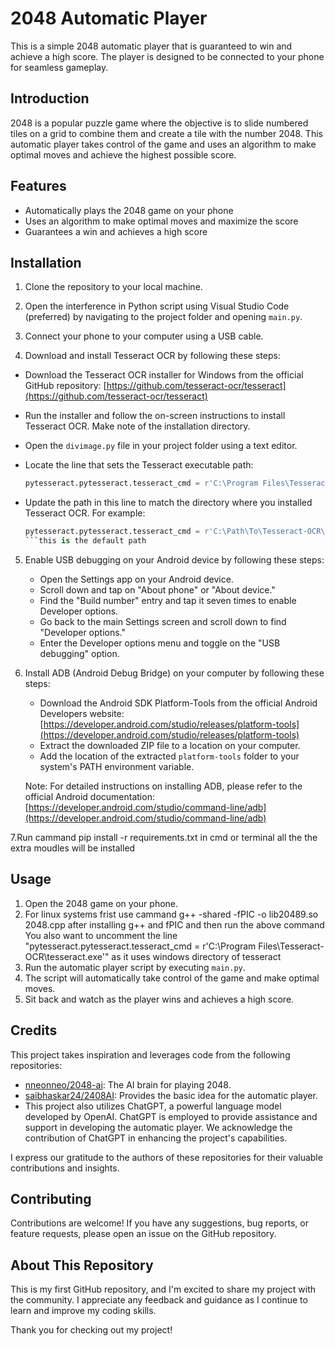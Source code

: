 # 2048 Automatic Player

This is a simple 2048 automatic player that is guaranteed to win and achieve a high score. The player is designed to be connected to your phone for seamless gameplay.

## Introduction

2048 is a popular puzzle game where the objective is to slide numbered tiles on a grid to combine them and create a tile with the number 2048. This automatic player takes control of the game and uses an algorithm to make optimal moves and achieve the highest possible score.

## Features

- Automatically plays the 2048 game on your phone
- Uses an algorithm to make optimal moves and maximize the score
- Guarantees a win and achieves a high score

## Installation

1. Clone the repository to your local machine.
2. Open the interference in Python script using Visual Studio Code (preferred) by navigating to the project folder and opening `main.py`.
3. Connect your phone to your computer using a USB cable.

4.  Download and install Tesseract OCR by following these steps:

- Download the Tesseract OCR installer for Windows from the official GitHub repository: [https://github.com/tesseract-ocr/tesseract](https://github.com/tesseract-ocr/tesseract)
- Run the installer and follow the on-screen instructions to install Tesseract OCR. Make note of the installation directory.
- Open the `divimage.py` file in your project folder using a text editor.
- Locate the line that sets the Tesseract executable path:

  ```python
  pytesseract.pytesseract.tesseract_cmd = r'C:\Program Files\Tesseract-OCR\tesseract.exe'
  ```

- Update the path in this line to match the directory where you installed Tesseract OCR. For example:

  ```python
  pytesseract.pytesseract.tesseract_cmd = r'C:\Path\To\Tesseract-OCR\tesseract.exe'
  ```this is the default path

5. Enable USB debugging on your Android device by following these steps:

   - Open the Settings app on your Android device.
   - Scroll down and tap on "About phone" or "About device."
   - Find the "Build number" entry and tap it seven times to enable Developer options.
   - Go back to the main Settings screen and scroll down to find "Developer options."
   - Enter the Developer options menu and toggle on the "USB debugging" option.

6. Install ADB (Android Debug Bridge) on your computer by following these steps:

   - Download the Android SDK Platform-Tools from the official Android Developers website: [https://developer.android.com/studio/releases/platform-tools](https://developer.android.com/studio/releases/platform-tools)
   - Extract the downloaded ZIP file to a location on your computer.
   - Add the location of the extracted `platform-tools` folder to your system's PATH environment variable.

   Note: For detailed instructions on installing ADB, please refer to the official Android documentation: [https://developer.android.com/studio/command-line/adb](https://developer.android.com/studio/command-line/adb)
   
7.Run  cammand pip install -r requirements.txt in cmd or terminal all the the extra moudles will be installed 

## Usage

1. Open the 2048 game on your phone.
2. For linux systems frist use cammand
   g++ -shared -fPIC -o lib20489.so 2048.cpp 
   after installing g++ and fPIC and then run the above command
   You also want to uncomment the line  "pytesseract.pytesseract.tesseract_cmd = r'C:\Program Files\Tesseract-OCR\tesseract.exe'" as it uses windows directory of      tesseract  
3. Run the automatic player script by executing `main.py`.
4. The script will automatically take control of the game and make optimal moves.
5. Sit back and watch as the player wins and achieves a high score.

   


## Credits

This project takes inspiration and leverages code from the following repositories:

- [nneonneo/2048-ai](https://github.com/nneonneo/2048-ai): The AI brain for playing 2048.
- [saibhaskar24/2408AI](https://github.com/saibhaskar24/2408AI): Provides the basic idea for the automatic player.
- This project also utilizes ChatGPT, a powerful language model developed by OpenAI. ChatGPT is employed to provide assistance and support in developing the automatic player. We acknowledge the contribution of ChatGPT in enhancing the project's capabilities.

I express our gratitude to the authors of these repositories for their valuable contributions and insights.

## Contributing

Contributions are welcome! If you have any suggestions, bug reports, or feature requests, please open an issue on the GitHub repository.

## About This Repository

This is my first GitHub repository, and I'm excited to share my project with the community. I appreciate any feedback and guidance as I continue to learn and improve my coding skills.

Thank you for checking out my project!

